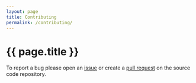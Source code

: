 ```yaml
---
layout: page
title: Contributing
permalink: /contributing/
---
```

# {{ page.title }}

To report a bug please open an
[issue](https://github.com/PoliHydra/hydra/issues)
or create a
[pull request](https://github.com/PoliHydra/hydra/pulls)
on the source code repository.
